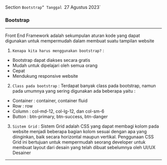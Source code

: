 Section `Bootstrap” Tanggal `27 Agustus 2023`

### Bootstrap

---

Front End Framework adalah sekumpulan aturan kode yang dapat digunakan untuk mempermudah dalam membuat suatu tampilan website

1.	`Kenapa kita harus menggunakan bootstrap?` :
-	Bootstrap dapat diakses secara gratis
-	Mudah untuk dipelajari oleh semua orang
-	Cepat
-	Mendukung responsive website 

2.	`Class pada bootstrap` : Terdapat banyak class pada bootstrap, namun pada umumnya yang sering digunakan ada beberapa yaitu : 
-	Container : container, container fluid
-	Row : row
-	Column : col-md-12, col-lg-12, dan col-sm-6
-	Button : btn-primary, btn-success, btn-danger

3.	`Sistem Grid` : Sistem Grid adalah CSS yang dapat membagi kolom pada website menjadi beberapa bagian kolom sesuai dengan apa yang diinginkan, baik secara horizontal maupun vertikal. Penggunaan CSS Grid ini bertujuan untuk mempermudah seorang developer untuk membuat layout dari desain yang telah dibuat sebelumnya oleh UI/UX Desainer


---